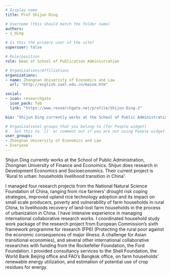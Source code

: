 ```yaml
---
# Display name
title: Prof Shijun Ding

# Username (this should match the folder name)
authors:
- s_ding

# Is this the primary user of the site?
superuser: false

# Role/position
role: Dean of School of Publication Administration

# Organizations/Affiliations
organizations:
- name: Zhongnan University of Economics and Law
  url: "http://english.zuel.edu.cn/mainm.htm"

social:
- icon: researchgate
  icon_pack: fab
  link: "https://www.researchgate.net/profile/Shijun-Ding-2"

bio: "Shijun Ding currently works at the School of Public Administration, Zhongnan University of Finance and Economics. Shijun does research in Development Economics and Socioeconomics. Their current project is 'Rural to urban: households livelihood transition in China'."

# Organizational groups that you belong to (for People widget)
#   Set this to `[]` or comment out if you are not using People widget.
user_groups:
- Zhongnan University of Economics and Law
- Everyone
---
```


Shijun Ding currently works at the School of Public Administration, Zhongnan University of Finance and Economics. Shijun does research in Development Economics and Socioeconomics. Their current project is 'Rural to urban: households livelihood transition in China'.

I managed four research projects from the National Natural Science Foundation of China, ranging from rice farmers’ drought risk coping strategies, improved upland rice technology adoption and its impact on small scale producers, poverty and vulnerability of farm households in rural China, to livelihoods recovery of land-lost farm households in the process of urbanization in China. I have intensive experience in managing international collaborative research works. I coordinated household study work package of the research project from European Commission’s sixth framework programme for research (FP6) (Protecting the rural poor against the economic consequences of major illness: A challenge for Asian transitional economies), and several other international collaborative researches with funding from the Rockefeller Foundation, the Ford Foundation. I provided consultancy services to the Shell Foundation, the World Bank Beijing office and FAO’s Bangkok office, on farm households’ renewable energy utilization, and estimation of potential use of crop residues for energy.
